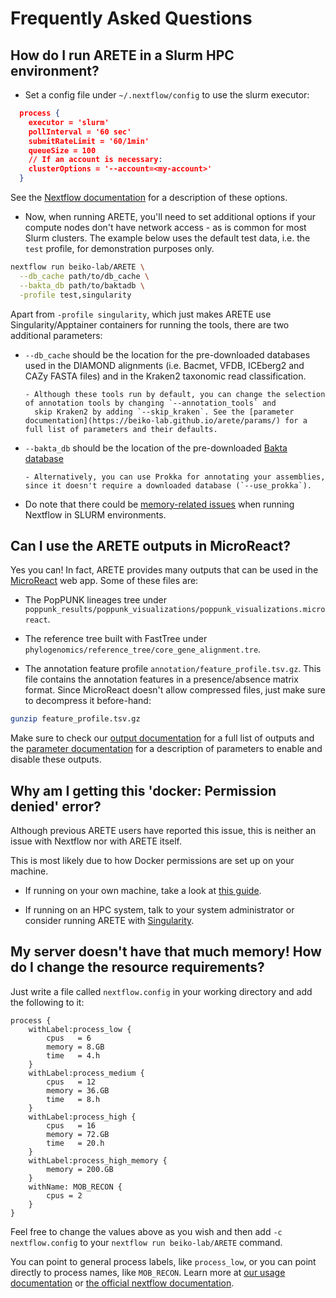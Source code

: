 # Frequently Asked Questions

## How do I run ARETE in a Slurm HPC environment?

- Set a config file under `~/.nextflow/config` to use the slurm executor:

```json
  process {
    executor = 'slurm'
    pollInterval = '60 sec'
    submitRateLimit = '60/1min'
    queueSize = 100
    // If an account is necessary:
    clusterOptions = '--account=<my-account>'
  }
```

See the [Nextflow documentation](https://www.nextflow.io/docs/latest/config.html#scope-executor) for a description of these options.

- Now, when running ARETE, you'll need to set additional options if your compute nodes don't have network access - as is common for most Slurm clusters. The example below uses the default test data, i.e. the `test` profile, for demonstration purposes only.

```bash
nextflow run beiko-lab/ARETE \
  --db_cache path/to/db_cache \
  --bakta_db path/to/baktadb \
  -profile test,singularity
```

Apart from `-profile singularity`, which just makes ARETE use Singularity/Apptainer containers for running the tools, there are two additional parameters:

- `--db_cache` should be the location for the pre-downloaded databases used in the DIAMOND alignments (i.e. Bacmet, VFDB, ICEberg2 and CAZy FASTA files) and in the Kraken2 taxonomic read classification.

      - Although these tools run by default, you can change the selection of annotation tools by changing `--annotation_tools` and
        skip Kraken2 by adding `--skip_kraken`. See the [parameter documentation](https://beiko-lab.github.io/arete/params/) for a full list of parameters and their defaults.

- `--bakta_db` should be the location of the pre-downloaded [Bakta database](https://github.com/oschwengers/bakta#database-download)

      - Alternatively, you can use Prokka for annotating your assemblies, since it doesn't require a downloaded database (`--use_prokka`).

- Do note that there could be [memory-related issues](https://beiko-lab.github.io/arete/usage/#nextflow-memory-requirements) when running Nextflow in SLURM environments.

## Can I use the ARETE outputs in MicroReact?

Yes you can! In fact, ARETE provides many outputs that can be used in the [MicroReact](https://microreact.org/) web app. Some of these files are:

- The PopPUNK lineages tree under `poppunk_results/poppunk_visualizations/poppunk_visualizations.microreact`.

- The reference tree built with FastTree under `phylogenomics/reference_tree/core_gene_alignment.tre`.

- The annotation feature profile `annotation/feature_profile.tsv.gz`.
  This file contains the annotation features in a presence/absence matrix format. Since MicroReact doesn't allow compressed files, just make sure to decompress it before-hand:

```bash
gunzip feature_profile.tsv.gz
```

Make sure to check our [output documentation](https://beiko-lab.github.io/arete/output/) for a full list of outputs and the [parameter documentation](https://beiko-lab.github.io/arete/params/) for a description of parameters to enable and disable these outputs.

## Why am I getting this 'docker: Permission denied' error?

Although previous ARETE users have reported this issue, this is neither an issue with Nextflow nor with ARETE itself.

This is most likely due to how Docker permissions are set up on your machine.

- If running on your own machine, take a look at [this guide](https://docs.docker.com/engine/install/linux-postinstall/).

- If running on an HPC system, talk to your system administrator or consider running ARETE with [Singularity](https://beiko-lab.github.io/arete/usage/#-profile).

## My server doesn't have that much memory! How do I change the resource requirements?

Just write a file called `nextflow.config` in your working directory and add the following to it:

```nextflow
process {
    withLabel:process_low {
        cpus   = 6
        memory = 8.GB
        time   = 4.h
    }
    withLabel:process_medium {
        cpus   = 12
        memory = 36.GB
        time   = 8.h
    }
    withLabel:process_high {
        cpus   = 16
        memory = 72.GB
        time   = 20.h
    }
    withLabel:process_high_memory {
        memory = 200.GB
    }
    withName: MOB_RECON {
        cpus = 2
    }
}
```

Feel free to change the values above as you wish and then add `-c nextflow.config` to your `nextflow run beiko-lab/ARETE` command.

You can point to general process labels, like `process_low`, or you can point directly to process names, like `MOB_RECON`. Learn more at [our usage documentation](https://beiko-lab.github.io/arete/usage/#custom-resource-requests) or [the official nextflow documentation](https://www.nextflow.io/docs/latest/config.html#scope-process).
